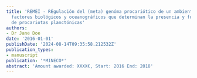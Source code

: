 ```yaml
---
title: 'REMEI - REgulación del (meta) genóma procariótico de un ambiente costero marino:
  factores biológicos y oceanográficos que determinan la presencia y función bioquímica
  de procariotas planctónicas'
authors:
- Dr Jane Doe
date: '2016-01-01'
publishDate: '2024-08-14T09:35:58.212532Z'
publication_types:
- manuscript
publication: '*MINECO*'
abstract: 'Amount awarded: XXXX€, Start: 2016 End: 2018'
---
```

